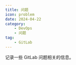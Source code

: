 ```yaml
---
title: 问题
icon: problem
date: 2024-04-22
category: 
    - DevOps
    - 问题
tag:
    - GitLab
---
```


记录一些 GitLab 问题相关的信息。

<!-- more -->

<AutoCatalog />
